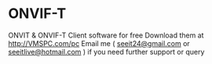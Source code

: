 # ONVIF-T
ONVIT &amp; ONVIF-T Client software for free
Download them at http://VMSPC.com/pc
Email me ( seeit24@gmail.com or seeitlive@hotmail.com ) if you need further support or query
